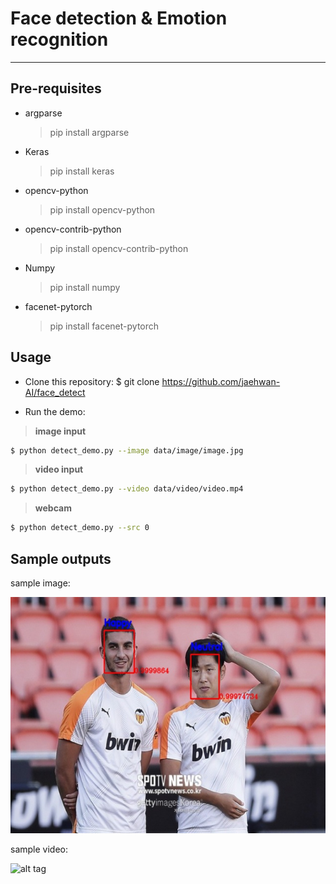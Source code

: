 # Face detection & Emotion recognition
------------------------------------------------

## Pre-requisites

* argparse
    > pip install argparse
* Keras
    > pip install keras
* opencv-python
    > pip install opencv-python
* opencv-contrib-python
    > pip install opencv-contrib-python
* Numpy
    > pip install numpy
* facenet-pytorch
    > pip install facenet-pytorch

## Usage

* Clone this repository: $ git clone https://github.com/jaehwan-AI/face_detect

* Run the demo:

>**image input**
```bash
$ python detect_demo.py --image data/image/image.jpg
```

>**video input**
```bash
$ python detect_demo.py --video data/video/video.mp4
```

>**webcam**
```bash
$ python detect_demo.py --src 0
```

## Sample outputs

sample image:

![alt tag](sample/sample1.jpg)

sample video:

![alt tag](sample/sample2.gif)

